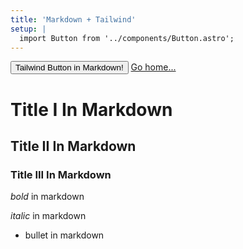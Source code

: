 ```yaml
---
title: 'Markdown + Tailwind'
setup: |
  import Button from '../components/Button.astro';
---
```


<div class="grid place-items-center h-screen content-center">
    <Button>Tailwind Button in Markdown!</Button>
    <a href="/" class="p-4 underline">Go home...</a>
</div>

# Title I In Markdown
## Title II In Markdown
### Title III In Markdown

_bold_ in markdown

*italic* in markdown

- bullet in markdown

